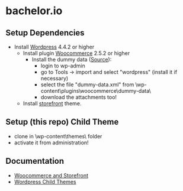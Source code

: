 # bachelor.io

## Setup Dependencies
- Install [Wordpress](www.wordpress.org) 4.4.2 or higher 
  - Install plugin [Woocommerce](www.woothemes.com/woocommerce/) 2.5.2 or higher
    - Install the dummy data ([Source](https://docs.woothemes.com/document/importing-woocommerce-dummy-data/)):
      - login to wp-admin
      - go to Tools -> import and select "wordpress" (install it if necessary)
      - select the file "dummy-data.xml" from \wp-content\plugins\woocommerce\dummy-data\
      - download the attachments too!
  - Install [storefront](https://www.woothemes.com/storefront/) theme.

## Setup (this repo) Child Theme
- clone in \wp-content\themes\ folder
- activate it from administration!
 
## Documentation
- [Woocommerce and Storefront](https://docs.woothemes.com/)
- [Wordpress Child Themes](https://codex.wordpress.org/Child_Themes)
